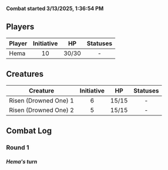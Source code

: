 **Combat started 3/13/2025, 1:36:54 PM**


## Players
| Player | Initiative | HP | Statuses |
| --- | :-: | :-: | :-: |
| Hema | 10 | 30/30 | - |
## Creatures
| Creature | Initiative  | HP | Statuses |
| --- | :-: | :-: | :-: |
| Risen (Drowned One) 1 | 6 | 15/15 | - |
| Risen (Drowned One) 2 | 5 | 15/15 | - |


## Combat Log

### Round 1

##### Hema's turn
